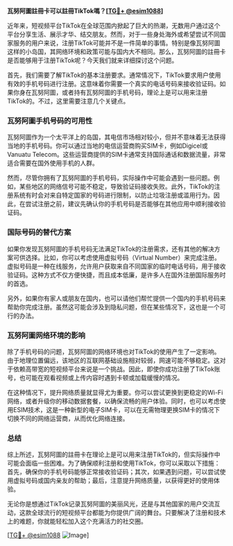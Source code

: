 **瓦努阿圖註冊卡可以註冊TikTok嗎？[[TG💪+ @esim1088](https://t.me/s/esim1088)]**

近年来，短视频平台TikTok在全球范围内掀起了巨大的热潮，无数用户通过这个平台分享生活、展示才华、结交朋友。然而，对于一些身处海外或希望尝试不同国家服务的用户来说，注册TikTok可能并不是一件简单的事情。特别是像瓦努阿圖这样的小岛国，其网络环境和政策可能与国内大不相同。那么，瓦努阿圖的註冊卡是否能够用于注册TikTok呢？今天我们就来详细探讨这个问题。

首先，我们需要了解TikTok的基本注册要求。通常情况下，TikTok要求用户使用有效的手机号码进行注册。这意味着你需要一个真实的电话号码来接收验证码。如果你身在瓦努阿圖，或者持有瓦努阿圖的手机号码，理论上是可以用来注册TikTok的。不过，这里需要注意几个关键点。

### 瓦努阿圖手机号码的可用性

瓦努阿圖作为一个太平洋上的岛国，其电信市场相对较小，但并不意味着无法获得当地的手机号码。你可以通过当地的电信运营商购买SIM卡，例如Digicel或Vanuatu Telecom。这些运营商提供的SIM卡通常支持国际通话和数据流量，非常适合需要在国外使用手机的人群。

然而，尽管你拥有了瓦努阿圖的手机号码，实际操作中可能会遇到一些问题。例如，某些地区的网络信号可能不稳定，导致验证码接收失败。此外，TikTok的注册系统有时会对来自特定国家的号码进行限制，以防止垃圾注册或滥用行为。因此，在尝试注册之前，建议先确认你的手机号码是否能够在其他应用中顺利接收验证码。

### 国际号码的替代方案

如果你发现瓦努阿圖的手机号码无法满足TikTok的注册需求，还有其他的解决方案可供选择。比如，你可以考虑使用虚拟号码（Virtual Number）来完成注册。虚拟号码是一种在线服务，允许用户获取来自不同国家的临时电话号码，用于接收验证码。这种方式不仅方便快捷，而且成本低廉，是许多人在国外注册国际服务时的首选。

另外，如果你有家人或朋友在国内，也可以请他们帮忙提供一个国内的手机号码来帮助你完成注册。虽然这可能会涉及到隐私问题，但在某些情况下，这也是一个可行的办法。

### 瓦努阿圖网络环境的影响

除了手机号码的问题，瓦努阿圖的网络环境也对TikTok的使用产生了一定影响。由于地理位置偏远，该地区的互联网基础设施相对较弱，网速可能不够稳定。这对于依赖高带宽的短视频平台来说是一个挑战。因此，即使你成功注册了TikTok账号，也可能在观看视频或上传内容时遇到卡顿或加载缓慢的情况。

在这种情况下，提升网络质量就显得尤为重要。你可以尝试更换到更稳定的Wi-Fi网络，或者升级你的移动数据套餐，以确保流畅的用户体验。同时，也可以考虑使用ESIM技术，这是一种新型的电子SIM卡，可以在无需物理更换SIM卡的情况下切换不同的网络运营商，从而优化网络连接。

### 总结

综上所述，瓦努阿圖的註冊卡在理论上是可以用来注册TikTok的，但实际操作中可能会面临一些困难。为了确保顺利注册和使用TikTok，你可以采取以下措施：首先，确保你的手机号码能够正常接收验证码；其次，如果遇到问题，可以尝试使用虚拟号码或国内亲友的帮助；最后，注意提升网络质量，以获得更好的使用体验。

无论你是想通过TikTok记录瓦努阿圖的美丽风光，还是与其他国家的用户交流互动，这款全球流行的短视频平台都能为你提供广阔的舞台。只要解决了注册和技术上的难题，你就能轻松加入这个充满活力的社交圈。

[[TG💪+ @esim1088](https://t.me/s/esim1088) ![Image](https://i.postimg.cc/4NQfJmqS/Snipaste-2025-05-13-00-14-12.png)]